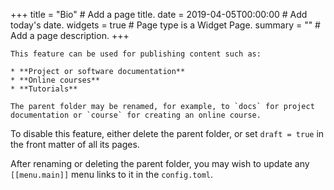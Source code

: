 +++
title = "Bio"  # Add a page title.
date = 2019-04-05T00:00:00  # Add today's date.
widgets = true  # Page type is a Widget Page.
summary = ""  # Add a page description.
+++

    This feature can be used for publishing content such as:

    * **Project or software documentation**
    * **Online courses**
    * **Tutorials**

    The parent folder may be renamed, for example, to `docs` for project documentation or `course` for creating an online course.

  To disable this feature, either delete the parent folder, or set `draft = true` in the front matter of all its pages.

  After renaming or deleting the parent folder, you may wish to update any `[[menu.main]]` menu links to it in the `config.toml`.